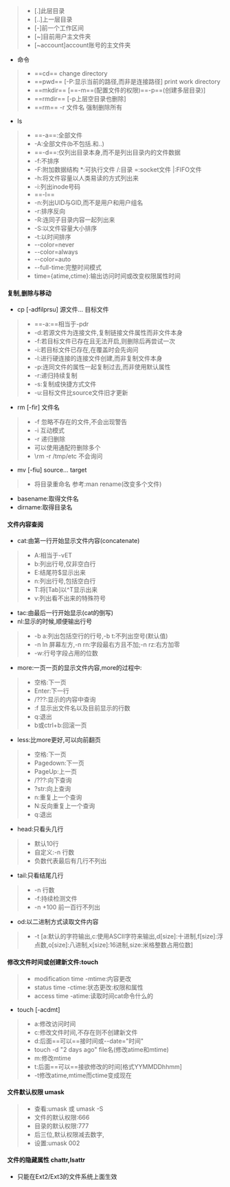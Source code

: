>* [.]此层目录
>* [..]上一层目录
>* [-]前一个工作区间
>* [~]目前用户主文件夹
>* [~account]account账号的主文件夹
* 命令
>* ==cd== change directory
>* ==pwd== [-P:显示当前的路径,而非是连接路径] print work directory
>* ==mkdir== [==-m==(配置文件的权限)==-p==(创建多层目录)]
>* ==rmdir== [-p上层空目录也删除]
>* ==rm== -r 文件名 强制删除所有
* ls
>* ==-a==:全部文件
>* -A:全部文件(b不包括.和..)
>* ==-d==:仅列出目录本身,而不是列出目录内的文件数据
>* -f:不排序
>* -F:附加数据结构 *:可执行文件 /:目录 =:socket文件 |:FIFO文件
>* -h:将文件容量以人类易读的方式列出来
>* -i:列出inode号码
>* ==-l==
>* -n:列出UID与GID,而不是用户和用户组名
>* -r:排序反向
>* -R:连同子目录内容一起列出来
>* -S:以文件容量大小排序
>* -t:以时间排序
>* --color=never
>* --color=always
>* --color=auto
>* --full-time:完整时间模式
>* time={atime,ctime}:输出访问时间或改变权限属性时间
#### 复制,删除与移动
* cp [-adfilprsu] 源文件... 目标文件
>* ==-a:==相当于-pdr
>* -d:若源文件为连接文件,复制链接文件属性而非文件本身
>* -f:若目标文件已存在且无法开启,则删除后再尝试一次
>* -i:若目标文件已存在,在覆盖时会先询问
>* -l:进行硬连接的连接文件创建,而非复制文件本身
>* -p:连同文件的属性一起复制过去,而非使用默认属性
>* -r:递归持续复制
>* -s:复制成快捷方式文件
>* -u:目标文件比source文件旧才更新
* rm [-fir] 文件名
>* -f 忽略不存在的文件,不会出现警告
>* -i 互动模式
>* -r 递归删除
>* 可以使用通配符删除多个
>* \rm -r /tmp/etc 不会询问
* mv [-fiu] source...  target
>* 将目录重命名  参考:man rename(改变多个文件)
* basename:取得文件名
* dirname:取得目录名
#### 文件内容查阅
* cat:由第一行开始显示文件内容(concatenate)
>* A:相当于-vET
>* b:列出行号,仅非空白行
>* E:结尾符$显示出来
>* n:列出行号,包括空白行
>* T:将[Tab]以^T显示出来
>* v:列出看不出来的特殊符号
* tac:由最后一行开始显示(cat的倒写)
* nl:显示的时候,顺便输出行号
>* -b a:列出包括空行的行号,-b t:不列出空号(默认值)
>* -n ln 屏幕左方,-n rn:字段最右方且不加;-n rz:右方加零
>* -w:行号字段占用的位数
* more:一页一页的显示文件内容,more的过程中:
>* 空格:下一页
>* Enter:下一行
>* /???:显示的内容中查询
>* :f 显示出文件名以及目前显示的行数
>* q:退出
>* b或ctrl+b:回滚一页
* less:比more更好,可以向前翻页
>* 空格:下一页
>* Pagedown:下一页
>* PageUp:上一页
>* /???:向下查询
>* ?str:向上查询
>* n:重复上一个查询
>* N:反向重复上一个查询
>* q:退出
* head:只看头几行
>* 默认10行
>* 自定义:-n 行数
>* 负数代表最后有几行不列出
* tail:只看结尾几行
>* -n 行数
>* -f:持续检测文件
>* -n +100 前一百行不列出
* od:以二进制方式读取文件内容
>* -t [a:默认的字符输出,c:使用ASCII字符来输出,d[size]:十进制,f[size]:浮点数,o[size]:八进制,x[size]:16进制,size:米格整数占用位数]
#### 修改文件时间或创建新文件:touch
>* modification time -mtime:内容更改
>* status time -ctime:状态更改:权限和属性
>* access time -atime:读取时间cat命令什么的
* touch [-acdmt]
>* a:修改访问时间
>* c:修改文件时间,不存在则不创建新文件
>* d:后面==可以==接时间或--date="时间"
>* touch -d "2 days ago" file名(修改atime和mtime)
>* m:修改mtime
>* t:后面==可以==接欲修改的时间[格式YYMMDDhhmm]
>* -t修改atime,mtime而ctime变成现在
#### 文件默认权限 umask
>* 查看:umask  或  umask -S
>* 文件的默认权限:666
>* 目录的默认权限:777
>* 后三位,默认权限减去数字,
>* 设置:umask 002
#### 文件的隐藏属性 chattr,lsattr
* 只能在Ext2/Ext3的文件系统上面生效















